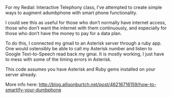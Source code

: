 For my Redial: Interactive Telephony class, I’ve attempted to create simple ways to augment adumbphone with smart phone functionality.

I could see this as useful for those who don’t normally have internet access, those who don’t want the internet with them continuously, and especially for those who don’t have the money to pay for a data plan.

To do this, I connected my gmail to an Asterisk server through a ruby app. One would ostensibly be able to call my Asterisk number and listen to Google Text-to-Speech read back my gmai. It is mostly working, I just have to mess with some of the timing errors in Asterisk.

This code assumes you have Asterisk and Ruby gems installed on your server already.

More info here:
http://blog.allisonburtch.net/post/46216716159/how-to-smartify-your-dumbphone
